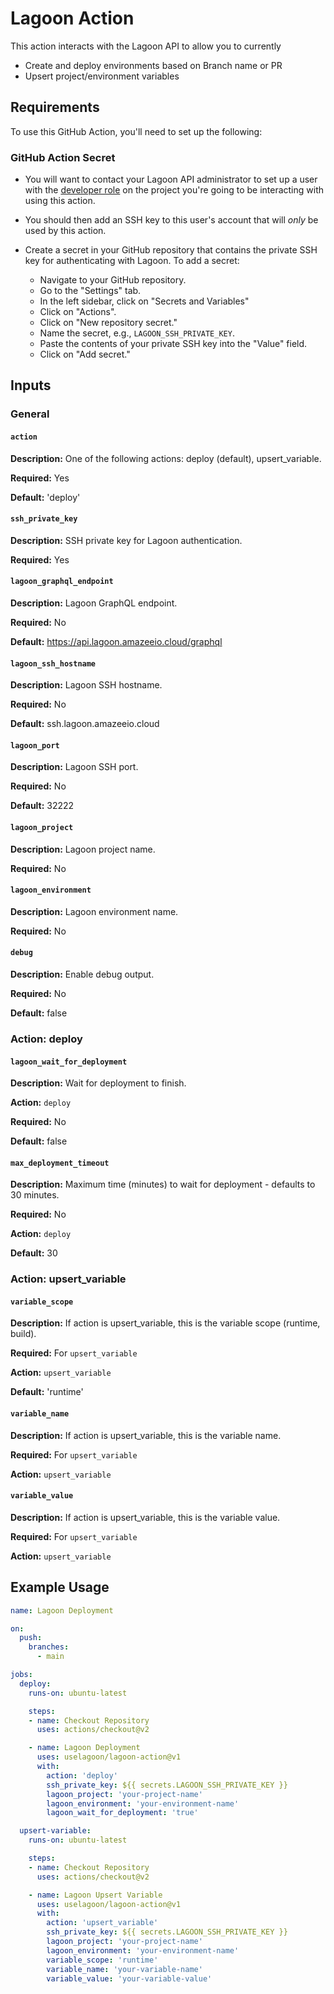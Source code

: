 # Lagoon Action

This action interacts with the Lagoon API to allow you to currently
* Create and deploy environments based on Branch name or PR
* Upsert project/environment variables

## Requirements

To use this GitHub Action, you'll need to set up the following:

### GitHub Action Secret

* You will want to contact your Lagoon API administrator to set up a user with the [developer role](https://docs.lagoon.sh/concepts-basics/building-blocks/roles/) on the project you're going to be interacting with using this action.
* You should then add an SSH key to this user's account that will _only_ be used by this action.
* Create a secret in your GitHub repository that contains the private SSH key for authenticating with Lagoon. To add a secret:

   - Navigate to your GitHub repository.
   - Go to the "Settings" tab.
   - In the left sidebar, click on "Secrets and Variables"
   - Click on "Actions".
   - Click on "New repository secret."
   - Name the secret, e.g., `LAGOON_SSH_PRIVATE_KEY`.
   - Paste the contents of your private SSH key into the "Value" field.
   - Click on "Add secret."

## Inputs

### General

#### `action`

**Description:** One of the following actions: deploy (default), upsert_variable.

**Required:** Yes

**Default:** 'deploy'

#### `ssh_private_key`

**Description:** SSH private key for Lagoon authentication.

**Required:** Yes

#### `lagoon_graphql_endpoint`

**Description:** Lagoon GraphQL endpoint.

**Required:** No

**Default:** https://api.lagoon.amazeeio.cloud/graphql

#### `lagoon_ssh_hostname`

**Description:** Lagoon SSH hostname.

**Required:** No

**Default:** ssh.lagoon.amazeeio.cloud

#### `lagoon_port`

**Description:** Lagoon SSH port.

**Required:** No

**Default:** 32222

#### `lagoon_project`

**Description:** Lagoon project name.

**Required:** No

#### `lagoon_environment`

**Description:** Lagoon environment name.

**Required:** No

#### `debug`

**Description:** Enable debug output.

**Required:** No

**Default:** false



### Action: deploy

#### `lagoon_wait_for_deployment`

**Description:** Wait for deployment to finish.

**Action:** `deploy`

**Required:** No

**Default:** false

#### `max_deployment_timeout`

**Description:** Maximum time (minutes) to wait for deployment - defaults to 30 minutes.

**Required:** No

**Action:** `deploy`

**Default:** 30

### Action: upsert_variable

#### `variable_scope`

**Description:** If action is upsert_variable, this is the variable scope (runtime, build).

**Required:** For `upsert_variable`

**Action:** `upsert_variable`

**Default:** 'runtime'

#### `variable_name`

**Description:** If action is upsert_variable, this is the variable name.

**Required:** For `upsert_variable`

**Action:** `upsert_variable`

#### `variable_value`

**Description:** If action is upsert_variable, this is the variable value.

**Required:** For `upsert_variable`

**Action:** `upsert_variable`


## Example Usage

```yaml
name: Lagoon Deployment

on:
  push:
    branches:
      - main

jobs:
  deploy:
    runs-on: ubuntu-latest

    steps:
    - name: Checkout Repository
      uses: actions/checkout@v2

    - name: Lagoon Deployment
      uses: uselagoon/lagoon-action@v1
      with:
        action: 'deploy'
        ssh_private_key: ${{ secrets.LAGOON_SSH_PRIVATE_KEY }}
        lagoon_project: 'your-project-name'
        lagoon_environment: 'your-environment-name'
        lagoon_wait_for_deployment: 'true'

  upsert-variable:
    runs-on: ubuntu-latest

    steps:
    - name: Checkout Repository
      uses: actions/checkout@v2

    - name: Lagoon Upsert Variable
      uses: uselagoon/lagoon-action@v1
      with:
        action: 'upsert_variable'
        ssh_private_key: ${{ secrets.LAGOON_SSH_PRIVATE_KEY }}
        lagoon_project: 'your-project-name'
        lagoon_environment: 'your-environment-name'
        variable_scope: 'runtime'
        variable_name: 'your-variable-name'
        variable_value: 'your-variable-value'

